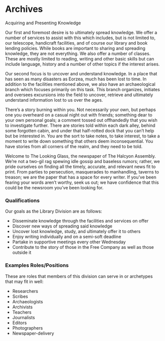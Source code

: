 <div id="title">
  <h1>Archives</h1>
  <p>Acquiring and Presenting Knowledge</p>
</div>
Our first and foremost desire is to ultimately spread knowledge. We offer a number of services to assist with this which includes, but is not limited to, our telescope, handicraft facilities, and of course our library and book lending policies. While books are important to sharing and spreading knowledge, they are not everything. We also offer a number of classes. These are mostly limited to reading, writing and other basic skills but can include language, history and a number of other topics if the interest arises.

Our second focus is to uncover and understand knowledge. In a place that has seen as many disasters as Eorzea, much has been lost to time. In addition to the facilities mentioned above, we also have an archaeological branch which focuses primarily on this task. This branch organizes, initiates and oversees excursions into the field to uncover, retrieve and ultimately understand information lost to us over the ages.

There’s a story burning within you. Not necessarily your own, but perhaps one you overheard on a casual night out with friends; something dear to your own personal goals; a comment tossed out offhandedly that you wish to investigate further. There are stories told within each dark alley, behind some forgotten cabin, and under that half-rotted dock that you can’t help but be interested in. You are the sort to take notes, to take interest, to take a moment to write down something that others deem inconsequential. You have stories from all corners of the realm, and they need to be told.

Welcome to The Looking Glass, the newspaper of The Halcyon Assembly. We’re not a two-gil rag spewing idle gossip and baseless rumors; rather, we pride ourselves on finding all the timely, accurate, and relevant news fit to print. From parties to persecution, masquerades to manhandling, taverns to treason; we are the paper that has a space for every writer. If you’ve been fearing your words aren’t worthy, seek us out; we have confidence that this could be the newsroom you’ve been looking for.

### Qualifications

Our goals as the Library Division are as follows:

- Disseminate knowledge through the facilities and services on offer
- Discover new ways of spreading said knowledge
- Uncover lost knowledge, study, and ultimately offer it to others
- Enjoy writing individually and on a semi-soft deadline
- Partake in supportive meetings every other Wednesday
- Contribute to the story of those in the Free Company as well as those outside it

### Examples Roles/Positions
These are roles that members of this division can serve in or archetypes that may fit in well:
* Researchers
* Scribes
* Archaeologists
* Archivists
* Teachers
* Journalists
* Editors
* Photographers
* Newspaper-delivery
